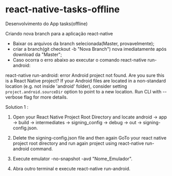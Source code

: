 # react-native-tasks-offline
Desenvolvimento do App tasks(offline)

Criando nova branch para a aplicação react-native

- Baixar os arquivos da branch selecionada(Master, provavelmente);
- criar a branch(git checkout -b "Nova Branch") nova imediatamente após download da "Master";
- Caso ocorra o erro abaixo ao executar o comando react-native run-android:

react-native run-android: error Android project not found. Are you sure this is a React Native project? 
If your Android files are located in a non-standard location (e.g. not inside 'android' folder), consider setting `project.android.sourceDir` option to point to a new location. 
Run CLI with --verbose flag for more details.

Solution 1 :

1. Open your React Native Project Root Directory and locate android -> app -> build -> intermediates -> signing_config -> debug -> out -> signing-config.json.

2. Delete the signing-config.json file and then again GoTo your react native project root directory and run again project using react-native run-android command.  

3. Execute emulator -no-snapshot -avd "Nome_Emulador".

4. Abra outro terminal e execute react-native run-android.

